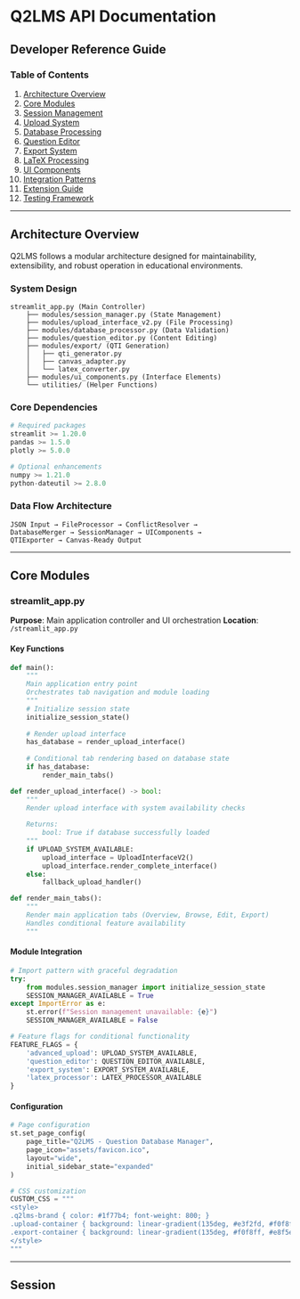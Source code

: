 # Q2LMS API Documentation
## Developer Reference Guide

### Table of Contents
1. [Architecture Overview](#architecture-overview)
2. [Core Modules](#core-modules)
3. [Session Management](#session-management)
4. [Upload System](#upload-system)
5. [Database Processing](#database-processing)
6. [Question Editor](#question-editor)
7. [Export System](#export-system)
8. [LaTeX Processing](#latex-processing)
9. [UI Components](#ui-components)
10. [Integration Patterns](#integration-patterns)
11. [Extension Guide](#extension-guide)
12. [Testing Framework](#testing-framework)

---

## Architecture Overview

Q2LMS follows a modular architecture designed for maintainability, extensibility, and robust operation in educational environments.

### System Design

```
streamlit_app.py (Main Controller)
    ├── modules/session_manager.py (State Management)
    ├── modules/upload_interface_v2.py (File Processing)
    ├── modules/database_processor.py (Data Validation)
    ├── modules/question_editor.py (Content Editing)
    ├── modules/export/ (QTI Generation)
    │   ├── qti_generator.py
    │   ├── canvas_adapter.py
    │   └── latex_converter.py
    ├── modules/ui_components.py (Interface Elements)
    └── utilities/ (Helper Functions)
```

### Core Dependencies

```python
# Required packages
streamlit >= 1.20.0
pandas >= 1.5.0
plotly >= 5.0.0

# Optional enhancements
numpy >= 1.21.0
python-dateutil >= 2.8.0
```

### Data Flow Architecture

```
JSON Input → FileProcessor → ConflictResolver → 
DatabaseMerger → SessionManager → UIComponents → 
QTIExporter → Canvas-Ready Output
```

---

## Core Modules

### streamlit_app.py

**Purpose**: Main application controller and UI orchestration
**Location**: `/streamlit_app.py`

#### Key Functions

```python
def main():
    """
    Main application entry point
    Orchestrates tab navigation and module loading
    """
    # Initialize session state
    initialize_session_state()
    
    # Render upload interface
    has_database = render_upload_interface()
    
    # Conditional tab rendering based on database state
    if has_database:
        render_main_tabs()

def render_upload_interface() -> bool:
    """
    Render upload interface with system availability checks
    
    Returns:
        bool: True if database successfully loaded
    """
    if UPLOAD_SYSTEM_AVAILABLE:
        upload_interface = UploadInterfaceV2()
        upload_interface.render_complete_interface()
    else:
        fallback_upload_handler()

def render_main_tabs():
    """
    Render main application tabs (Overview, Browse, Edit, Export)
    Handles conditional feature availability
    """
```

#### Module Integration

```python
# Import pattern with graceful degradation
try:
    from modules.session_manager import initialize_session_state
    SESSION_MANAGER_AVAILABLE = True
except ImportError as e:
    st.error(f"Session management unavailable: {e}")
    SESSION_MANAGER_AVAILABLE = False

# Feature flags for conditional functionality
FEATURE_FLAGS = {
    'advanced_upload': UPLOAD_SYSTEM_AVAILABLE,
    'question_editor': QUESTION_EDITOR_AVAILABLE,
    'export_system': EXPORT_SYSTEM_AVAILABLE,
    'latex_processor': LATEX_PROCESSOR_AVAILABLE
}
```

#### Configuration

```python
# Page configuration
st.set_page_config(
    page_title="Q2LMS - Question Database Manager",
    page_icon="assets/favicon.ico",
    layout="wide",
    initial_sidebar_state="expanded"
)

# CSS customization
CUSTOM_CSS = """
<style>
.q2lms-brand { color: #1f77b4; font-weight: 800; }
.upload-container { background: linear-gradient(135deg, #e3f2fd, #f0f8ff); }
.export-container { background: linear-gradient(135deg, #f0f8ff, #e8f5e8); }
</style>
"""
```

---

## Session